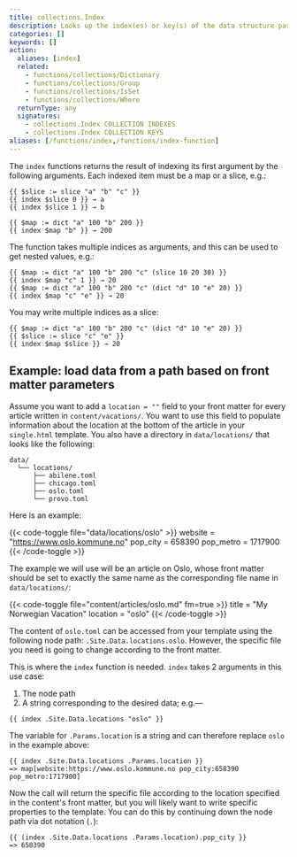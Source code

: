 ```yaml
---
title: collections.Index
description: Looks up the index(es) or key(s) of the data structure passed into it.
categories: []
keywords: []
action:
  aliases: [index]
  related:
    - functions/collections/Dictionary
    - functions/collections/Group
    - functions/collections/IsSet
    - functions/collections/Where
  returnType: any
  signatures:
    - collections.Index COLLECTION INDEXES
    - collections.Index COLLECTION KEYS
aliases: [/functions/index,/functions/index-function]
---
```


The `index` functions returns the result of indexing its first argument by the following arguments. Each indexed item must be a map or a slice, e.g.:

```go-html-template
{{ $slice := slice "a" "b" "c" }}
{{ index $slice 0 }} → a
{{ index $slice 1 }} → b

{{ $map := dict "a" 100 "b" 200 }}
{{ index $map "b" }} → 200
```

The function takes multiple indices as arguments, and this can be used to get nested values, e.g.:

```go-html-template
{{ $map := dict "a" 100 "b" 200 "c" (slice 10 20 30) }}
{{ index $map "c" 1 }} → 20
{{ $map := dict "a" 100 "b" 200 "c" (dict "d" 10 "e" 20) }}
{{ index $map "c" "e" }} → 20
```

You may write multiple indices as a slice:

```go-html-template
{{ $map := dict "a" 100 "b" 200 "c" (dict "d" 10 "e" 20) }}
{{ $slice := slice "c" "e" }}
{{ index $map $slice }} → 20
```

## Example: load data from a path based on front matter parameters

Assume you want to add a `location = ""` field to your front matter for every article written in `content/vacations/`. You want to use this field to populate information about the location at the bottom of the article in your `single.html` template. You also have a directory in `data/locations/` that looks like the following:

```text
data/
  └── locations/
      ├── abilene.toml
      ├── chicago.toml
      ├── oslo.toml
      └── provo.toml
```

Here is an example:

{{< code-toggle file="data/locations/oslo" >}}
website = "https://www.oslo.kommune.no"
pop_city = 658390
pop_metro = 1717900
{{< /code-toggle >}}

The example we will use will be an article on Oslo, whose front matter should be set to exactly the same name as the corresponding file name in `data/locations/`:

{{< code-toggle file="content/articles/oslo.md" fm=true >}}
title = "My Norwegian Vacation"
location = "oslo"
{{< /code-toggle >}}

The content of `oslo.toml` can be accessed from your template using the following node path: `.Site.Data.locations.oslo`. However, the specific file you need is going to change according to the front matter.

This is where the `index` function is needed. `index` takes 2 arguments in this use case:

1. The node path
2. A string corresponding to the desired data; e.g.&mdash;

```go-html-template
{{ index .Site.Data.locations "oslo" }}
```

The variable for `.Params.location` is a string and can therefore replace `oslo` in the example above:

```go-html-template
{{ index .Site.Data.locations .Params.location }}
=> map[website:https://www.oslo.kommune.no pop_city:658390 pop_metro:1717900]
```

Now the call will return the specific file according to the location specified in the content's front matter, but you will likely want to write specific properties to the template. You can do this by continuing down the node path via dot notation (`.`):

```go-html-template
{{ (index .Site.Data.locations .Params.location).pop_city }}
=> 658390
```
